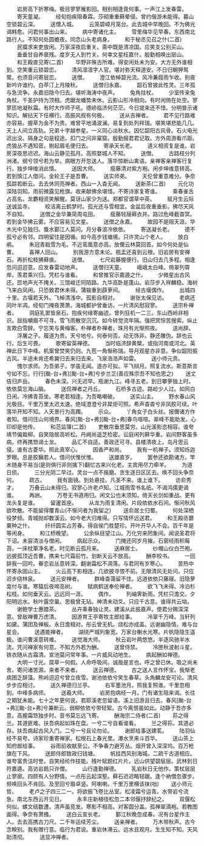 <!-- { "loadSidebar": true } -->
　　岩房高下折寒梅。极目寥寥雁影回。相别相逢竟何事。一声江上发春雷。
　　寄天童凝。
　　经旬抱疾阻春霖。莎砌重重藓晕侵。曾约偕游未能得。暮山空锁碧云深。
　　送僧入城。
　　云笼碧嶂月笼台。此去城中早晚回。不为佛光谒韩愈。问君何事出山来。
　　病中寄诸化主。
　　雪里梅华见早春。东西南北路行人。不知何处圆蟾夜。同念山头老病身。
　　和于秘丞见召之什(二首)
　　民瘼求来吏放闲。万家深夜启重关。斋中既是清凉国。应笑支公别买山。
　　垂垂甘自养衰残。度岁无人到竹关。何幸文星枉嘉什。殷勤相唤出层山。
　　和王殿直见寄(二首)
　　华野非殊古所难。得安闲处未为安。大方无外谁相到。空笑重云锁碧峦。
　　清风凛凛字人官。堪对弥天释道安。不日归朝狎鸳鹭。也须音问寄层峦。
　　送僧。
　　澄江依棹碧光流。风冷蒹葭雨乍收。别夜新吟许谁约。白苹汀上月陵秋。
　　送僧归永嘉。
　　韶石曾披此性灵。三年孤与急流争。永嘉旧隐今归去。堪听海涛中夜声。
　　兔角拄杖。
　　少室传来兔角杖。千圣护持为顶相。虎踞龙蟠势未休。云影山形冷相向。有时闲倚在处空。寥寥匝地凝秋霜。有时大作师子吼。德峤临济何茫茫。今日提来还不惜。分明普示诸知识。解拈天下任横行。高振风规有何极。
　　送从吉禅者。
　　君不见行路难亦容易。握草为金不为贵。难曾平地涌波澜。易复到处列祥瑞。堪笑堪悲能几几。天上人间立高轨。兄弟十字越参星。一义同心淡秋水。因忆韶阳古风骨。石火电光迟出没。隔身之句是程途。扣门之问非窠窟。殷勤报君君记取。方外周游看爪距。虎狼丛不遇知音。剔起眉毛便归去。
　　寄承天长老。
　　道义相资复是谁。岩房深夜思迟迟。海山云静见孤月。高照婺城人不知。
　　送僧。
　　古路枝分列洲渚。纲兮领兮若为举。病眼方开忽送人。落华惊断山禽语。亲禅客亲禅客行复行。独步坤维消此情。
　　送因大师。
　　瘦藤清对紫方袍。闲步坤维意转高。若到慎江人借问。金轮王子是吾曹。
　　送实师弟。
　　天伦曾重意难分。争奈孤踪若断云。去去休同亮禅者。西山一入杳无闻。
　　送新茶(二首)
　　元化功深陆羽知。雨前微露见枪旗。收来献佛余堪惜。不寄诗家复寄谁。
　　乘春雀舌占高名。龙麝相资笑解醒。莫讶山家少为送。郑都官谓草中英。
　　赋月生云际送诚监寺。
　　皎洁离云鹤梦时。孤光还与雪相宜。金盆后夜重垂影。拂尽天风不自知。
　　送僧之金华兼简周屯田。
　　瘦藤轻屦藓衣并。路过危峰截杳冥。若到金华拂云雾。不应容易见文星。
　　送僧之永嘉。
　　故园不是阻天涯。华木光中见独归。蜃水鄞江人莫问。月分春浪冷依依。
　　寄送凝长老。
　　德不孤兮必有邻。四明留住是因循。如今高步钱塘境。只许灵山个老人。
　　放白鹇。
　　朱冠青戢雪为毛。不近鸾凰意亦高。放儞云林莫回首。如今何处是仙曹。
　　喜禅人回山。
　　别我游方意未论。瓶盂还喜到云根。旧岩房有安禅石。再折松枝拂藓痕。
　　送僧。
　　七尺岩藤握便行。旧山归去几多程。相逢忽问迢迢意。应发春雷动地声。
　　送僧归天童。
　　峨峨太白峰。倚翠列霄岸。羡君乘兴归。凭栏与谁看。
　　和曾推官示嘉遁之什。
　　少微星出古风还。匝地声光不掩关。三馆峻迁同陌路。九华高卧是蓬山。岩莎步入祥麟稳。海树飞来白凤闲。只恐致君休未得。蒲输重到薜萝间。
　　经古堰偶作。
　　出城四十里。古堰若天外。飞棹清浅中。孤影自相对。
　　谢张太保见访。
　　老病还同叶半凋。经旬门掩夜萧萧。海城都护曾垂访。一片清风慰寂寥。
　　送宗朴禅者。
　　洞庭乳窦皆泉石。抱疾何缘寄幽迹。曾列狂机一二三。东山西岭非相识。屈指嚬眉不可寻。雪飞雨散空沉沉。如今转觉流年隔。强把冥悰苦搜索。纵止言欺白雪辞。宁忘笑与黄梅客。朴禅者朴禅者。珠月有光惭照夜。
　　送尚辞。
　　浮屠之子。履道为贵。天兮地兮。何泰何否。动无饰非。静还雕伪。辞也云行。后生可畏。
　　歌寄留英禅德。
　　当时临济辞黄檗。或指河南或河北。英禅此日下中峰。机案曾焚笑仍则。九苞一角惭称瑞。导月观星亦非意。争似韶阳振古风。半途未肯还希冀归去来归去来。飞泉浩浩声如雷。
　　送小师元贲。
　　愧尔求师。为吾弟子。学虽无闻。道亦可拟。平飞辩月。照复流水。斯意斯言兮如不忘。行行[颱-台+弗][颱-台+弗]兮步兰芷(善应殊宗吾不知也思之)
　　送丈佶归庐岳。
　　春色未深。兴无迟早。瓶谢九江。峰寻五老。到日攀萝独上时。依依莫忘海山脑。
　　送侃禅者之丹丘。
　　石桥多古迹。路崄少人过。如同白日闲。冷拂青苔坐。寒老若相逢。为吾略嘲破。
　　送实山主。
　　野水春山风光极目。千里万里太迟太速。绝域澄澄兮非犀炬可照。希声杳杳兮非凤胶可续。叶落华开知不知。人天景行为高躅。
　　示众。
　　丫角女子白头丝。报儞诸方作者知。借问住山何境界。春风[颱-台+弗][颱-台+弗]春鸟喧喧。翠峰不能助发。心印却是他传。
　　和范监簿(二首)
　　吏散帘垂思莫穷。山光溪影恣相容。谁夸靖节偏栽柳。自笑隐居高听松。丹阙尚遥芝检密。讼庭闲列藓华重。岩间野客虽多病。终再携筇谒士龙。
　　品汇不自适。善政还可寻。县楼清夜上。岛月思云侵。谁有古菱华。照此真宰心。
　　因香严和尚。
　　我有一机禅子。须知烁迦罗眼。总是胶黐若人。借问伏惟伏惟。
　　送雄直岁。
　　罢参还欲勘诸方。竿木随身不易当(是则俱行非则擒下)翻忆古来兴化老。主宾用尽力牵羊。
　　为道日损。
　　三分光阴二早过。灵台一点不揩磨。贪生逐日区区去。唤不回头争奈何。
　　疏古。
　　我有面镜。到处悬挂。凡圣不来。谁上谁下。
　　访俞秀才。
　　万叠云山未得归。寂寥心许老卢知。江城雨雪书名纸。不谒鸿儒更谒谁。
　　再詶。
　　万卷无书道用归。闲文公也未须知。倚天长剑如重战。更有龙头复是谁。
　　留暹首座。
　　从龙为雨复清闲。片段依依水石间。惭问秋风欲吹散。不能留得覆青山(不惭问者为我留之)
　　送俞居士归蜀。
　　何处深栖役梦频。青城抛却数溪云。如今老大归难得。只写情怀远送君。
　　和王殿丞蘡粟种之什。
　　纤纤圆实占芳春。得自侯门胜楚珍。开叶开华人不会。百千年是等闲身。
　　和江桥晚望。
　　公余纵目望江山。万化穷来罔象间。闻说圣君将下诏。未容清淡与僧闲。
　　病起示众。
　　门掩还同岁月摧。石窗经雨积莓苔。一床枕箪净名老。时见断云孤月来。
　　送麻居士。
　　纱帽山仪白苎袍。远披孤顶近吾曹。携来七尺霜前竹。划断天云不放高。
　　酬李校书。
　　一回辞我一回吟。眷恋岩丛意转深。翻谢霜松不凋落。与君同有岁寒心。
　　苦热中怀寄永固山主。
　　火云高下影相连。几欲披寻恨不前。无限清风无处问。只应迟步绕林泉。
　　送元安禅者。
　　群峰杳蔼留不住。远道依依只藤屦。旧隐萝龛付与谁。寒猿后夜啼高树。
　　赋病鹤送奉伦禅者。
　　欲飞飞未得。冷泊杉松枝。如何垂天云。远远同一涯。
　　偶作。
　　列岫霁新雨。凭栏只澹交。夕阳明远水。秋叶露空巢。思极曾无玷。神清未动爻。只应千古意。谁得共云坳。
　　谢鲍学士惠腊茶。
　　丛卉乘春独让灵。建溪从此振嘉声。使君分赐深深意。曾敌禅曹万虑清。
　　因游育王亭寄牧主郎给事。
　　冷翠千万峰。当轩列如黛。蒲团及禅板。永日澹相对。彤云曾无机。烧松亦成盖。远谢幽隐情。难与台星会。
　　送遇能禅者。
　　湖绕严城列象宽。万家台榭水光寒。片帆隐隐生遥极。谁问曹溪意转难。
　　送觉海大师。
　　秋云岩叶两悠悠。半逐风驰半水流。凭问禅家有何意。不知方外若为酬。
　　送曾侍禁。
　　冷匣秋波射斗星。铁衣随从古霜清。宣池莫问常年事。一片威风动地生。
　　病起酬如禅德。
　　大明一寸光。腐草一何假。人命呼吸间。诚哉是言也。呼之曾已休。吸之尚未舍。寄问诸苦源。来者不来者。
　　送云禅德。
　　古之送人言作怀宝。我惭老病困乏辞藻。熊岭迢迢兮曾立夜雪。谢池依依兮笑生春草。头角麟龙安可论。清风步步应相讨。
　　送久禅德归兰亭。
　　右军墨池月。照我复照谁。千里忽相到。中峰多病师。
　　送羲大师。
　　岩房抱病经一月。门有诸生阻来谒。长往之期犹未能。七十之年更何说。若耶溪老忽留语。溪上旧游且归去。春风[颱-台+弗][颱-台+弗]兮兼断云。弱柳依依兮带轻絮。古今离恨虽如此。动静于吾亦多意。高握霜筇独步时。音书莫忘远飞寄。
　　酬海宗二侍者(二首)
　　荪之得兰。其道匪难。扶吾病起如珠在盘。一兮二兮自看谁看。
　　兰之得荪。其道必存。扶吾病起古风入门。二兮一兮且论勿论。
　　谢郎给事送建茗。
　　陆羽仙经不易夸。诗家珍重寄禅家。松根石上春光里。瀑水烹来斗百华。
　　送山茶上知府郎给事。
　　谷雨前收献至公。不争春力避芳丛。烟开曾入深深坞。百万枪旗在下风。
　　送郎侍郎致政归钱塘。
　　帆挂西风别海城。二疏千古道相应。谁夸富贵沽时誉。自笑经纶作技能。残叶赋题红片片。远山供望碧层层。武林到日符嘉遁。高访岩扃只许僧。
　　山行逢勤禅德。
　　乳岩秋日无他作。策杖层层止寥廓。四顾有人分野情。一点彤云起深壑。藓石迟迟略轻踞。逢个衲僧忽骤步。频唤回头不肯回。及至回兮眉卓竖。阿喇喇。千里万里横该抹(咄)
　　送小师元哲。
　　老卢之子四三二一。将欲振飞卷比丛室。松凌霜兮运青。水带岩兮流急。南北东西云开见日。
　　永丰庄新植径松忽二本邻偃抒辞纪之。
　　双偃松何似。螺文结数遭。清声虽竞发。寒影不相高。对客圆分盖。孤禅翠滴袍。若教图画得。争奈有萧搔。
　　送白云宣长老。
　　鄞江秋晚忽成春。况有台星作主人。去去高携古刀尺。二千年运续芳尘。
　　送亲禅者。
　　万木带秋声。古今念睽别。我有赠行意。临行为君说。重岩休滞云。远水且观月。生生知不知。天风助清彻。
　　送显冲禅者。

